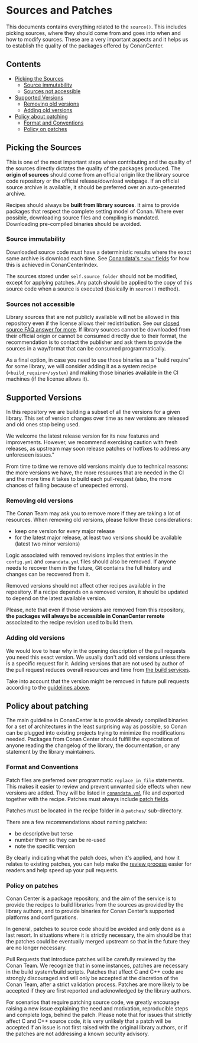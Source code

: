 # Sources and Patches

This documents contains everything related to the `source()`. This includes picking sources, where they should come from and goes into when and how to modify sources.
These are a very important aspects and it helps us to establish the quality of the packages offered by ConanCenter.

<!-- toc -->
## Contents

  * [Picking the Sources](#picking-the-sources)
    * [Source immutability](#source-immutability)
    * [Sources not accessible](#sources-not-accessible)
  * [Supported Versions](#supported-versions)
    * [Removing old versions](#removing-old-versions)
    * [Adding old versions](#adding-old-versions)
  * [Policy about patching](#policy-about-patching)
    * [Format and Conventions](#format-and-conventions)
    * [Policy on patches](#policy-on-patches)<!-- endToc -->

## Picking the Sources

This is one of the most important steps when contributing and the quality of the sources directly dictates the quality of the packages produced.
The **origin of sources** should come from an official origin like the library source code repository or the official
release/download webpage. If an official source archive is available, it should be preferred over an auto-generated archive.

Recipes should always be **built from library sources**. It aims to provide packages that respect the complete setting model of Conan.
Where ever possible, downloading source files and compiling is mandated. Downloading pre-compiled binaries should be avoided.

### Source immutability

Downloaded source code must have a deterministic results where the exact same archive is download each time. See
[Conandata's `"sha"` fields](conandata_yml_format.md#sha256) for how this is achieved in ConanCenterIndex.

The sources stored under `self.source_folder` should not be modified, except for applying patches.
Any patch should be applied to the copy of this source code when a source is executed (basically in `source()` method).

### Sources not accessible

Library sources that are not publicly available will not be allowed in this repository even if the license allows their redistribution. See
our [closed source FAQ answer for more](../faqs.md#how-to-package-libraries-that-depend-on-proprietary-closed-source-libraries).
If library sources cannot be downloaded from their official origin or cannot be consumed directly due to their
format, the recommendation is to contact the publisher and ask them to provide the sources in a way/format that can be consumed
programmatically.

As a final option, in case you need to use those binaries as a "build require" for some library, we will consider adding it
as a system recipe (`<build_require>/system`) and making those binaries available in the CI machines (if the license allows it).

## Supported Versions

In this repository we are building a subset of all the versions for a given library. This set of version changes over time as new versions
are released and old ones stop being used.

We welcome the latest release version for its new features and improvements. However, we recommend exercising caution with fresh releases, as upstream may soon release patches or hotfixes to address any unforeseen issues."

From time to time we remove old versions mainly due to technical reasons:
the more versions we have, the more resources that are needed in the CI and the more time it takes to build each pull-request (also, the
more chances of failing because of unexpected errors).

### Removing old versions

The Conan Team may ask you to remove more if they are taking a lot of resources. When removing old versions, please follow these considerations:

* keep one version for every major release
* for the latest major release, at least two versions should be available (latest two minor versions)

Logic associated with removed revisions implies that entries in the `config.yml` and `conandata.yml` files should also be removed. If anyone needs to
recover them in the future, Git contains the full history and changes can be recovered from it.

Removed versions should not affect other recipes available in the repository. If a recipe depends on a removed version, it should be updated to
depend on the latest available version.

Please, note that even if those versions are removed from this repository, **the packages will always be accessible in ConanCenter remote**
associated to the recipe revision used to build them.

### Adding old versions

We would love to hear why in the opening description of the pull requests you need this exact version.
We usually don't add old versions unless there is a specific request for it. Adding versions that are not used by author of the pull request reduces overall resources and time from [the build services](README.md#the-build-service).

Take into account that the version might be removed in future pull requests according to the [guidelines above](#removing-old-versions).

## Policy about patching

The main guideline in ConanCenter is to provide already compiled binaries for a set of architectures in the least surprising way as possible, so Conan
can be plugged into existing projects trying to minimize the modifications needed. Packages from Conan Center should fulfill the expectations of anyone
reading the changelog of the library, the documentation, or any statement by the library maintainers.

### Format and Conventions

Patch files are preferred over programmatic `replace_in_file` statements. This makes it easier to review and prevent
unwanted side effects when new versions are added. They will be listed in [`conandata.yml`](conandata_yml_format.md)
file and exported together with the recipe. Patches must always include [patch fields](conandata_yml_format.md#patches-fields).

Patches must be located in the recipe folder in a `patches/` sub-directory.

There are a few recommendations about naming patches:

* be descriptive but terse
* number them so they can be re-used
* note the specific version

By clearly indicating what the patch does, when it's applied, and how it relates to existing patches, you can
help make the [review process](../review_process.md) easier for readers and help speed up your pull requests.


### Policy on patches

Conan Center is a package repository, and the aim of the service is to provide the recipes to build libraries from the sources as provided by the library authors, and to provide binaries for Conan Center’s supported platforms and configurations.

In general, patches to source code should be avoided and only done as a last resort. In situations where it is strictly necessary, the aim should be that the patches could be eventually merged upstream so that in the future they are no longer necessary.

Pull Requests that introduce patches will be carefully reviewed by the Conan Team. We recognize that in some instances, patches are necessary in the build system/build scripts.
Patches that affect C and C++ code are strongly discouraged and will only be accepted at the discretion of the Conan Team, after a strict validation process. Patches are more likely to be accepted if they are first reported and acknowledged by the library authors.

For scenarios that require patching source code, we greatly encourage raising a new issue explaining the need and motivation, reproducible steps and complete logs, behind the patch. Please note that for issues that strictly affect C and C++ source code, it is very unlikely that a patch will be accepted if an issue is not first raised with the original library authors, or if the patches are not addressing a known security advisory.
